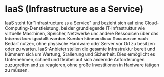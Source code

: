# IaaS (Infrastructure as a Service)

IaaS steht für "Infrastructure as a Service" und bezieht sich auf eine Cloud-Computing-Dienstleistung, bei der grundlegende IT-Infrastruktur wie virtuelle Maschinen, Speicher, Netzwerke und andere Ressourcen über das Internet bereitgestellt werden. Kunden können diese Ressourcen nach Bedarf nutzen, ohne physische Hardware oder Server vor Ort zu besitzen oder zu warten. IaaS-Anbieter stellen die gesamte Infrastruktur bereit und kümmern sich um Wartung, Skalierung und Sicherheit. Dies ermöglicht es Unternehmen, schnell und flexibel auf sich ändernde Anforderungen zuzugreifen und zu reagieren, ohne große Investitionen in Hardware tätigen zu müssen.
